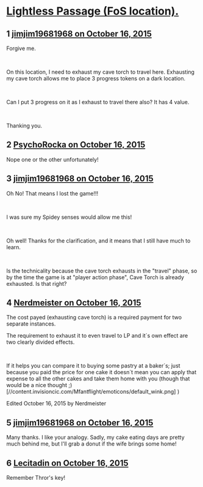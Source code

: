 # [Lightless Passage (FoS location).](https://community.fantasyflightgames.com/topic/191377-lightless-passage-fos-location/)

## 1 [jimjim19681968 on October 16, 2015](https://community.fantasyflightgames.com/topic/191377-lightless-passage-fos-location/?do=findComment&comment=1850864)

Forgive me.

 

On this location, I need to exhaust my cave torch to travel here. Exhausting my cave torch allows me to place 3 progress tokens on a dark location.

 

Can I put 3 progress on it as I exhaust to travel there also? It has 4 value.

 

Thanking you.

## 2 [PsychoRocka on October 16, 2015](https://community.fantasyflightgames.com/topic/191377-lightless-passage-fos-location/?do=findComment&comment=1850915)

Nope one or the other unfortunately!

## 3 [jimjim19681968 on October 16, 2015](https://community.fantasyflightgames.com/topic/191377-lightless-passage-fos-location/?do=findComment&comment=1850918)

Oh No! That means I lost the game!!!

 

I was sure my Spidey senses would allow me this!

 

Oh well! Thanks for the clarification, and it means that I still have much to learn.

 

Is the technicality because the cave torch exhausts in the "travel" phase, so by the time the game is at "player action phase", Cave Torch is already exhausted. Is that right?

## 4 [Nerdmeister on October 16, 2015](https://community.fantasyflightgames.com/topic/191377-lightless-passage-fos-location/?do=findComment&comment=1850926)

The cost payed (exhausting cave torch) is a required payment for two separate instances.

The requirement to exhaust it to even travel to LP and it´s own effect are two clearly divided effects.

 

If it helps you can compare it to buying some pastry at a baker´s; just because you paid the price for one cake it doesn´t mean you can apply that expense to all the other cakes and take them home with you (though that would be a nice thought ;) [//content.invisioncic.com/Mfantflight/emoticons/default_wink.png] )

Edited October 16, 2015 by Nerdmeister

## 5 [jimjim19681968 on October 16, 2015](https://community.fantasyflightgames.com/topic/191377-lightless-passage-fos-location/?do=findComment&comment=1850940)

Many thanks. I like your analogy. Sadly, my cake eating days are pretty much behind me, but I'll grab a donut if the wife brings some home!

## 6 [Lecitadin on October 16, 2015](https://community.fantasyflightgames.com/topic/191377-lightless-passage-fos-location/?do=findComment&comment=1851091)

Remember Thror's key!

